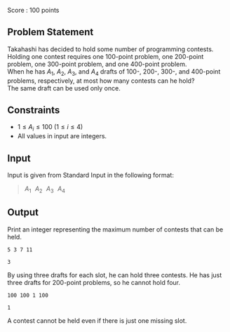 Score : $100$ points

## Problem Statement

Takahashi has decided to hold some number of programming contests.<br>
Holding one contest requires one $100$-point problem, one $200$-point problem, one $300$-point problem, and one $400$-point problem.<br>
When he has $A_1$, $A_2$, $A_3$, and $A_4$ drafts of $100$-, $200$-, $300$-, and $400$-point problems, respectively, at most how many contests can he hold?<br>
The same draft can be used only once.

## Constraints

- $1 \le A_i \le 100$ $(1 \le i \le 4)$
- All values in input are integers.

## Input

Input is given from Standard Input in the following format:

> $A_1 \hspace{7pt} A_2 \hspace{7pt} A_3 \hspace{7pt} A_4$

## Output

Print an integer representing the maximum number of contests that can be held.  

```input1
5 3 7 11
```

```output1
3
```

By using three drafts for each slot, he can hold three contests.
He has just three drafts for $200$-point problems, so he cannot hold four.

```input2
100 100 1 100
```

```output2
1
```

A contest cannot be held even if there is just one missing slot.